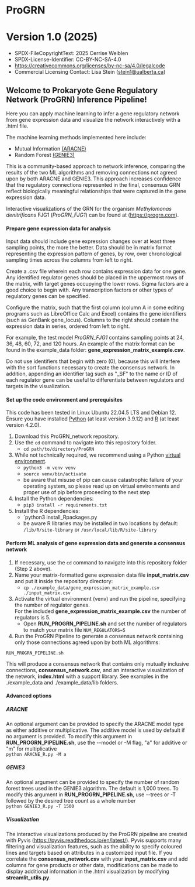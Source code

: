 # ProGRN
# Version 1.0 (2025)

- SPDX-FileCopyrightText: 2025 Cerrise Weiblen
- SPDX-License-Identifier: CC-BY-NC-SA-4.0
- https://creativecommons.org/licenses/by-nc-sa/4.0/legalcode
- Commercial Licensing Contact: Lisa Stein (stein1@ualberta.ca)

## Welcome to Prokaryote Gene Regulatory Network (ProGRN) Inference Pipeline!

Here you can apply machine learning to infer a gene regulatory network from gene expression data and visualize the network interactively with a .html file.

The machine learning methods implemented here include:

* Mutual Information [(ARACNE)](https://doi.org/10.1186/1471-2105-7-S1-S7) 
* Random Forest [(GENIE3)](https://doi.org/10.1371/journal.pone.0012776)

This is a community-based approach to network inference, comparing the results of the two ML algorithms and removing connections not agreed upon by both ARACNE and GENIE3. This approach increases confidence that the regulatory connections represented in the final, consensus GRN reflect biologically meaningful relationships that were captured in the gene expression data. 

Interactive visualizations of the GRN for the organism <i>Methylomonas denitrificans</i> FJG1 (_ProGRN_FJG1_) can be found at (https://progrn.com).

#### Prepare gene expression data for analysis
Input data should include gene expression changes over at least three sampling points, the more the better.
Data should be in matrix format representing the expression pattern of genes, by row, over chronological sampling times across the columns from left to right. 

Create a .csv file wherein each row contains expression data for one gene.
Any identified regulator genes should be placed in the uppermost rows of the matrix, with target genes occupying the lower rows. Sigma factors are a good choice to begin with. Any transcription factors or other types of regulatory genes can be specified.

Configure the matrix, such that the first column (column A in some editing programs such as LibreOffice Calc and Excel)
contains the gene identifiers (such as GenBank gene_locus). 
Columns to the right should contain the expression data in series, ordered from left to right.

For example, the test model _ProGRN_FJG1_ contains sampling points at 24, 36, 48, 60, 72, and 120 hours. An example of the matrix format can be found in the example_data folder: __gene_expression_matrix_example.csv__. 

Do not use identifiers that begin with zero (0), because this will interfere with the sort functions necessary to create the consensus network.  In addition, appending an identifier tag such as "_SF" to the name or ID of each regulator gene can be useful to differentiate between regulators and targets in the visualization.

#### Set up the code environment and prerequisites
This code has been tested in Linux Ubuntu 22.04.5 LTS and Debian 12. 
Ensure you have installed [Python](https://www.python.org/) (at least version 3.9.12) and [R](https://www.r-project.org/) (at least version 4.2.0).

1. Download this ProGRN_network repository.
1. Use the `cd` command to navigate into this repository folder.
   - `cd path/to/directory/ProGRN`
1. While not technically required, we recommend using a Python [virtual environment](https://packaging.python.org/en/latest/guides/installing-using-pip-and-virtual-environments/).
   - `python3 -m venv venv`
   - `source venv/bin/activate`
   - be aware that misuse of pip can cause catastrophic failure of your operating system, so please read up on virtual environments and proper use of pip before proceeding to the next step
1. Install the Python dependencies:
   - `pip3 install -r requirements.txt`
1. Install the R dependencies:
   - `python3 install_Rpackages.py
   - be aware R libraries may be installed in two locations by default: <br>`/lib/R/site-library` or `/usr/local/lib/R/site-library`

#### Perform ML analysis of gene expression data and generate a consensus network
1. If necessary, use the `cd` command to navigate into this repository folder (Step 2 above).
1. Name your matrix-formatted gene expression data file __input_matrix.csv__ and put it inside the repository directory:
   - `cp ./example_data/gene_expression_matrix_example.csv ./input_matrix.csv`
1. Activate the virtual environment (venv) and run the pipeline, specifying the number of regulator genes.<br>
For the included __gene_expression_matrix_example.csv__ the number of regulators is 5.
   - Open __RUN_PROGRN_PIPELINE.sh__ and set the number of regulators to match your matrix file `NUM_REGULATORS=5`<br>
1. Run the ProGRN Pipeline to generate a consensus network containing only those connections agreed upon by both ML algorithms:<br>
```
RUN_PROGRN_PIPELINE.sh
```
This will produce a consensus network that contains only mutually inclusive connections, __consensus_network.csv__, and an interactive visualization of the network, __index.html__ with a support library. See examples in the ./example_data and ./example_data/lib folders. 

#### Advanced options 

##### ARACNE
An optional argument can be provided to specify the ARACNE model type as either additive or multiplicative. The additive model is used by default if no argument is provided. To modify this argument in __RUN_PROGRN_PIPELINE.sh__, use the --model or -M flag, "a" for additive or "m" for multiplicative <br>`python ARACNE_R.py -M a`

##### GENIE3
An optional argument can be provided to specify the number of random forest trees used in the GENIE3 algorithm. The default is 1,000 trees. To modify this argument in __RUN_PROGRN_PIPELINE.sh__, use --trees or -T followed by the desired tree count as a whole number <br>`python GENIE3_R.py -T 1500`

##### Visualization
The interactive visualizations produced by the ProGRN pipeline are created with Pyvis (https://pyvis.readthedocs.io/en/latest/). Pyvis supports many filtering and visualization features, such as the ability to specify coloured lines and targets based on attributes in a customized input file. If you correlate the __consensus_network.csv__ with your __input_matrix.csv__ and add columns for gene products or other data, modifications can be made to display additional information in the .html visualization by modifying __streamlit_utils.py__. 


